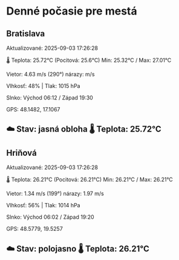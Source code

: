 ﻿# Denné počasie pre mestá

## Bratislava
Aktualizované: 2025-09-03 17:26:28

🌡️ Teplota: 25.72°C 
(Pocitová: 25.6°C)
Min: 25.32°C / Max: 27.01°C

Vietor: 4.63 m/s    (290°) 
nárazy:  m/s

Vlhkosť: 48% | Tlak: 1015 hPa

Slnko: Východ 06:12 / Západ 19:30

GPS: 48.1482, 17.1067

☁️ Stav: jasná obloha        🌡️ Teplota: 25.72°C
---

## Hriňová
Aktualizované: 2025-09-03 17:26:28

🌡️ Teplota: 26.21°C 
(Pocitová: 26.21°C)
Min: 26.21°C / Max: 26.21°C

Vietor: 1.34 m/s (199°)
nárazy: 1.97 m/s

Vlhkosť: 56% | Tlak: 1014 hPa

Slnko: Východ 06:02 / Západ 19:20

GPS: 48.5779, 19.5257

☁️ Stav: polojasno        🌡️ Teplota: 26.21°C
---
